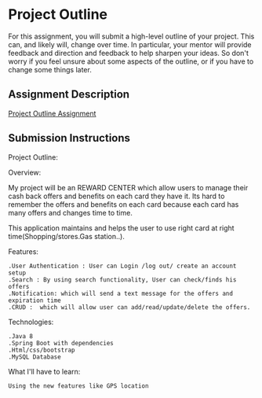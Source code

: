 # Project Outline
For this assignment, you will submit a high-level outline of your project. This can, and likely will, change over time. In particular, your mentor will provide feedback and direction and feedback to help sharpen your ideas. So don't worry if you feel unsure about some aspects of the outline, or if you have to change some things later.

## Assignment Description
[Project Outline Assignment](https://education.launchcode.org/liftoff/assignments/project-outline/)

## Submission Instructions

Project Outline:

Overview:

  My project will be an REWARD CENTER which allow users to manage their cash back offers and benefits on each card they have it.
  Its hard to remember the offers and benefits on each card because each card has many offers and changes time to time.

  This application maintains and helps the user to use right card at right time(Shopping/stores.Gas station..).

Features:

    .User Authentication : User can Login /log out/ create an account setup
    .Search : By using search functionality, User can check/finds his offers
    .Notification: which will send a text message for the offers and expiration time
    .CRUD :  which will allow user can add/read/update/delete the offers.

Technologies:

    .Java 8
    .Spring Boot with dependencies
    .Html/css/bootstrap
    .MySQL Database

What I'll have to learn:

    Using the new features like GPS location

